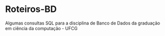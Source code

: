 # Roteiros-BD
Algumas consultas SQL para a disciplina de Banco de Dados da graduação em ciência da computação - UFCG
